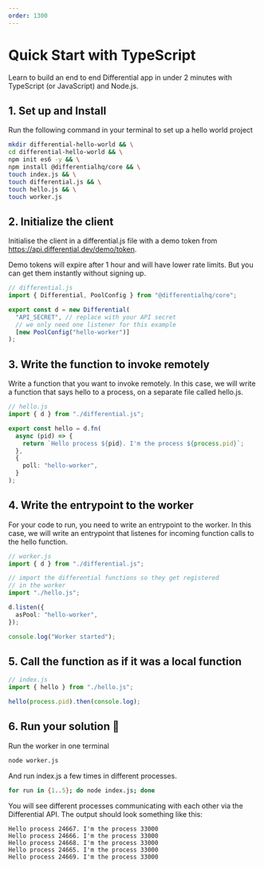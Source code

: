```yaml
---
order: 1300
---
```


# Quick Start with TypeScript

Learn to build an end to end Differential app in under 2 minutes with TypeScript (or JavaScript) and Node.js.

## 1. Set up and Install

Run the following command in your terminal to set up a hello world project

```bash
mkdir differential-hello-world && \
cd differential-hello-world && \
npm init es6 -y && \
npm install @differentialhq/core && \
touch index.js && \
touch differential.js && \
touch hello.js && \
touch worker.js
```

## 2. Initialize the client

Initialise the client in a differential.js file with a demo token from https://api.differential.dev/demo/token.

Demo tokens will expire after 1 hour and will have lower rate limits. But you can get them instantly without signing up.

```ts
// differential.js
import { Differential, PoolConfig } from "@differentialhq/core";

export const d = new Differential(
  "API_SECRET", // replace with your API secret
  // we only need one listener for this example
  [new PoolConfig("hello-worker")]
);
```

## 3. Write the function to invoke remotely

Write a function that you want to invoke remotely. In this case, we will write a function that says hello to a process, on a separate file called hello.js.

```ts
// hello.js
import { d } from "./differential.js";

export const hello = d.fn(
  async (pid) => {
    return `Hello process ${pid}. I'm the process ${process.pid}`;
  },
  {
    poll: "hello-worker",
  }
);
```

## 4. Write the entrypoint to the worker

For your code to run, you need to write an entrypoint to the worker. In this case, we will write an entrypoint that listenes for incoming function calls to the hello function.

```ts
// worker.js
import { d } from "./differential.js";

// import the differential functions so they get registered
// in the worker
import "./hello.js";

d.listen({
  asPool: "hello-worker",
});

console.log("Worker started");
```

## 5. Call the function as if it was a local function

```ts
// index.js
import { hello } from "./hello.js";

hello(process.pid).then(console.log);
```


## 6. Run your solution 🎉

Run the worker in one terminal
```bash
node worker.js
```

And run index.js a few times in different processes.
```bash
for run in {1..5}; do node index.js; done
```

You will see different processes communicating with each other via the Differential API. The output should look something like this:

```
Hello process 24667. I'm the process 33000
Hello process 24666. I'm the process 33000
Hello process 24668. I'm the process 33000
Hello process 24665. I'm the process 33000
Hello process 24669. I'm the process 33000
```